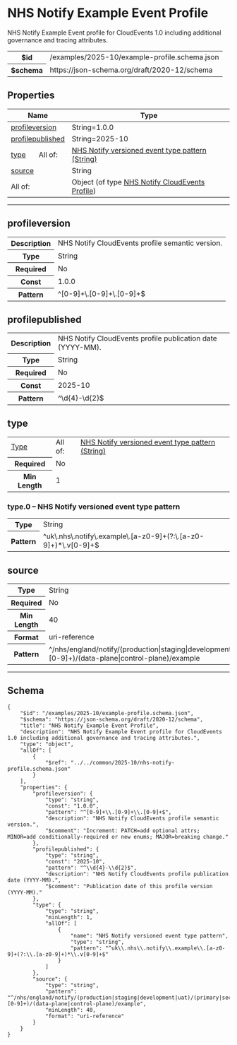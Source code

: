 

# NHS Notify Example Event Profile

<p>NHS Notify Example Event profile for CloudEvents 1.0 including additional governance and tracing attributes.</p>

<table>
<tbody>
<tr><th>$id</th><td>/examples/2025-10/example-profile.schema.json</td></tr>
<tr><th>$schema</th><td>https://json-schema.org/draft/2020-12/schema</td></tr>
</tbody>
</table>

## Properties

<table class="jssd-properties-table"><thead><tr><th colspan="2">Name</th><th>Type</th></tr></thead><tbody><tr><td colspan="2"><a href="#profileversion">profileversion</a></td><td>String=1.0.0</td></tr><tr><td colspan="2"><a href="#profilepublished">profilepublished</a></td><td>String=2025-10</td></tr><tr><td rowspan="1"><a href="#type">type</a></td><td rowspan="1">All of:</td><td><a href="#type-0">NHS Notify versioned event type pattern (String)</a></td></tr><tr><td colspan="2"><a href="#source">source</a></td><td>String</td></tr><tr><td colspan="2" rowspan="1">All of:</td><td>Object (of type <a href="../../common/2025-10/nhs-notify-profile.schema.html">NHS Notify CloudEvents Profile</a>)</td></tr></tbody></table>



<hr />


## profileversion


<table class="jssd-property-table">
  <tbody>
    <tr>
      <th>Description</th>
      <td colspan="2">NHS Notify CloudEvents profile semantic version.</td>
    </tr>
    <tr><th>Type</th><td colspan="2">String</td></tr>
    <tr>
      <th>Required</th>
      <td colspan="2">No</td>
    </tr>
    <tr>
      <th>Const</th>
      <td colspan="2">1.0.0</td>
    </tr><tr>
      <th>Pattern</th>
      <td colspan="2">^[0-9]+\.[0-9]+\.[0-9]+$</td>
    </tr>
  </tbody>
</table>




## profilepublished


<table class="jssd-property-table">
  <tbody>
    <tr>
      <th>Description</th>
      <td colspan="2">NHS Notify CloudEvents profile publication date (YYYY-MM).</td>
    </tr>
    <tr><th>Type</th><td colspan="2">String</td></tr>
    <tr>
      <th>Required</th>
      <td colspan="2">No</td>
    </tr>
    <tr>
      <th>Const</th>
      <td colspan="2">2025-10</td>
    </tr><tr>
      <th>Pattern</th>
      <td colspan="2">^\d{4}-\d{2}$</td>
    </tr>
  </tbody>
</table>




## <a id="type"></a> type


<table class="jssd-property-table">
  <tbody>
    <tr><tr><td rowspan="1"><a href="#type">Type</a></td><td rowspan="1">All of:</td><td><a href="#type-0">NHS Notify versioned event type pattern (String)</a></td></tr></tr>
    <tr>
      <th>Required</th>
      <td colspan="2">No</td>
    </tr>
    <tr>
      <th>Min Length</th>
      <td colspan="2">1</td>
    </tr>
  </tbody>
</table>



### <a id="type-0"></a> type.0 – NHS Notify versioned event type pattern
<table class="jssd-property-table">
  <tbody>
    <tr><th>Type</th><td colspan="2">String</td></tr>
    <tr>
      <th>Pattern</th>
      <td colspan="2">^uk\.nhs\.notify\.example\.[a-z0-9]+(?:\.[a-z0-9]+)*\.v[0-9]+$</td>
    </tr>
  </tbody>
</table>





## source


<table class="jssd-property-table">
  <tbody>
    <tr><th>Type</th><td colspan="2">String</td></tr>
    <tr>
      <th>Required</th>
      <td colspan="2">No</td>
    </tr>
    <tr>
      <th>Min Length</th>
      <td colspan="2">40</td>
    </tr><tr>
      <th>Format</th>
      <td colspan="2">uri-reference</td>
    </tr><tr>
      <th>Pattern</th>
      <td colspan="2">^/nhs/england/notify/(production|staging|development|uat)/(primary|secondary|dev-[0-9]+)/(data-plane|control-plane)/example</td>
    </tr>
  </tbody>
</table>









<hr />

## Schema
```
{
    "$id": "/examples/2025-10/example-profile.schema.json",
    "$schema": "https://json-schema.org/draft/2020-12/schema",
    "title": "NHS Notify Example Event Profile",
    "description": "NHS Notify Example Event profile for CloudEvents 1.0 including additional governance and tracing attributes.",
    "type": "object",
    "allOf": [
        {
            "$ref": "../../common/2025-10/nhs-notify-profile.schema.json"
        }
    ],
    "properties": {
        "profileversion": {
            "type": "string",
            "const": "1.0.0",
            "pattern": "^[0-9]+\\.[0-9]+\\.[0-9]+$",
            "description": "NHS Notify CloudEvents profile semantic version.",
            "$comment": "Increment: PATCH=add optional attrs; MINOR=add conditionally-required or new enums; MAJOR=breaking change."
        },
        "profilepublished": {
            "type": "string",
            "const": "2025-10",
            "pattern": "^\\d{4}-\\d{2}$",
            "description": "NHS Notify CloudEvents profile publication date (YYYY-MM).",
            "$comment": "Publication date of this profile version (YYYY-MM)."
        },
        "type": {
            "type": "string",
            "minLength": 1,
            "allOf": [
                {
                    "name": "NHS Notify versioned event type pattern",
                    "type": "string",
                    "pattern": "^uk\\.nhs\\.notify\\.example\\.[a-z0-9]+(?:\\.[a-z0-9]+)*\\.v[0-9]+$"
                }
            ]
        },
        "source": {
            "type": "string",
            "pattern": "^/nhs/england/notify/(production|staging|development|uat)/(primary|secondary|dev-[0-9]+)/(data-plane|control-plane)/example",
            "minLength": 40,
            "format": "uri-reference"
        }
    }
}
```


